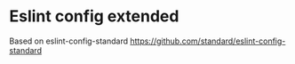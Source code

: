# Eslint config extended
Based on eslint-config-standard https://github.com/standard/eslint-config-standard
